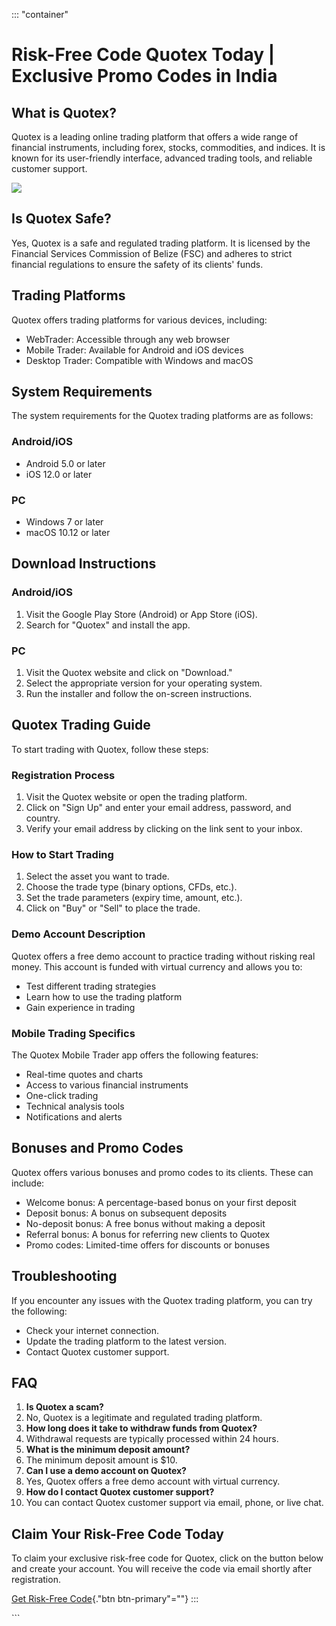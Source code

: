 ::: \"container\"
# Risk-Free Code Quotex Today \| Exclusive Promo Codes in India

## What is Quotex?

Quotex is a leading online trading platform that offers a wide range of
financial instruments, including forex, stocks, commodities, and
indices. It is known for its user-friendly interface, advanced trading
tools, and reliable customer support.

[![](https://static.quotex.io/files/4_en/300_250.jpg)](https://traff.sbs/brokerqxlid)

## Is Quotex Safe?

Yes, Quotex is a safe and regulated trading platform. It is licensed by
the Financial Services Commission of Belize (FSC) and adheres to strict
financial regulations to ensure the safety of its clients\' funds.

## Trading Platforms

Quotex offers trading platforms for various devices, including:

-   WebTrader: Accessible through any web browser
-   Mobile Trader: Available for Android and iOS devices
-   Desktop Trader: Compatible with Windows and macOS

## System Requirements

The system requirements for the Quotex trading platforms are as follows:

### Android/iOS

-   Android 5.0 or later
-   iOS 12.0 or later

### PC

-   Windows 7 or later
-   macOS 10.12 or later

## Download Instructions

### Android/iOS

1.  Visit the Google Play Store (Android) or App Store (iOS).
2.  Search for "Quotex" and install the app.

### PC

1.  Visit the Quotex website and click on "Download."
2.  Select the appropriate version for your operating system.
3.  Run the installer and follow the on-screen instructions.

## Quotex Trading Guide

To start trading with Quotex, follow these steps:

### Registration Process

1.  Visit the Quotex website or open the trading platform.
2.  Click on "Sign Up" and enter your email address, password, and
    country.
3.  Verify your email address by clicking on the link sent to your
    inbox.

### How to Start Trading

1.  Select the asset you want to trade.
2.  Choose the trade type (binary options, CFDs, etc.).
3.  Set the trade parameters (expiry time, amount, etc.).
4.  Click on "Buy" or "Sell" to place the trade.

### Demo Account Description

Quotex offers a free demo account to practice trading without risking
real money. This account is funded with virtual currency and allows you
to:

-   Test different trading strategies
-   Learn how to use the trading platform
-   Gain experience in trading

### Mobile Trading Specifics

The Quotex Mobile Trader app offers the following features:

-   Real-time quotes and charts
-   Access to various financial instruments
-   One-click trading
-   Technical analysis tools
-   Notifications and alerts

## Bonuses and Promo Codes

Quotex offers various bonuses and promo codes to its clients. These can
include:

-   Welcome bonus: A percentage-based bonus on your first deposit
-   Deposit bonus: A bonus on subsequent deposits
-   No-deposit bonus: A free bonus without making a deposit
-   Referral bonus: A bonus for referring new clients to Quotex
-   Promo codes: Limited-time offers for discounts or bonuses

## Troubleshooting

If you encounter any issues with the Quotex trading platform, you can
try the following:

-   Check your internet connection.
-   Update the trading platform to the latest version.
-   Contact Quotex customer support.

## FAQ

1.  **Is Quotex a scam?**
2.  No, Quotex is a legitimate and regulated trading platform.
3.  **How long does it take to withdraw funds from Quotex?**
4.  Withdrawal requests are typically processed within 24 hours.
5.  **What is the minimum deposit amount?**
6.  The minimum deposit amount is \$10.
7.  **Can I use a demo account on Quotex?**
8.  Yes, Quotex offers a free demo account with virtual currency.
9.  **How do I contact Quotex customer support?**
10. You can contact Quotex customer support via email, phone, or live
    chat.

## Claim Your Risk-Free Code Today

To claim your exclusive risk-free code for Quotex, click on the button
below and create your account. You will receive the code via email
shortly after registration.

[Get Risk-Free Code](\%22https://traff.sbs/brokerqxsignup\%22){."btn
btn-primary"=""}
:::

\`\`\`


